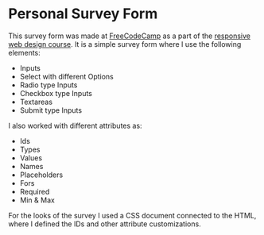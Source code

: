 # Personal Survey Form
This survey form was made at [FreeCodeCamp](https://www.freecodecamp.org/learn/) as a part of the [responsive web design course](https://www.freecodecamp.org/learn/2022/responsive-web-design/). It is a simple survey form where I use the following elements:

- Inputs
- Select with different Options
- Radio type Inputs
- Checkbox type Inputs
- Textareas
- Submit type Inputs

I also worked with different attributes as:

- Ids
- Types
- Values
- Names
- Placeholders
- Fors
- Required
- Min & Max

For the looks of the survey I used a CSS document connected to the HTML, where I defined the IDs and other attribute customizations.
